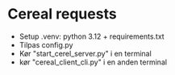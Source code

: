 # Cereal requests

- Setup .venv: python 3.12 + requirements.txt
- Tilpas config.py
- Kør "start_cerel_server.py" i en terminal
- kør "cereal_client_cli.py" i en anden terminal
